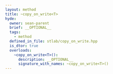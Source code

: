 ```yaml
---
layout: method
title: ~copy_on_write<T>
hyde:
  owner: sean-parent
  brief: __OPTIONAL__
  tags:
    - method
  defined_in_file: stlab/copy_on_write.hpp
  is_dtor: true
  overloads:
    ~copy_on_write<T>():
      description: __OPTIONAL__
      signature_with_names: ~copy_on_write<T>()
---
```

